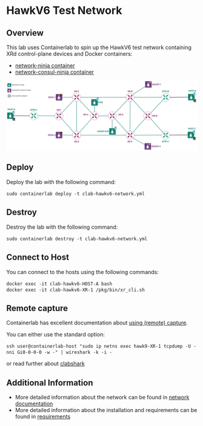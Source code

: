 # HawkV6 Test Network

## Overview

This lab uses Containerlab to spin up the HawkV6 test network containing XRd control-plane devices and Docker containers:
- [network-ninja container](https://github.com/INSRapperswil/network-ninja)
- [network-consul-ninja container](https://github.com/hawkv6/network-consul-ninja)

![HawkV6 Network Overview](images/hawkv6-network-overview.drawio.svg)


## Deploy
Deploy the lab with the following command:
```
sudo containerlab deploy -t clab-hawkv6-network.yml
```

## Destroy
Destroy the lab with the following command:
```
sudo containerlab destroy -t clab-hawkv6-network.yml
```

## Connect to Host
You can connect to the hosts using the following commands:
```
docker exec -it clab-hawkv6-HOST-A bash
docker exec -it clab-hawkv6-XR-1 /pkg/bin/xr_cli.sh
```

## Remote capture
Containerlab has excellent documentation about [using (remote) capture](https://containerlab.dev/manual/wireshark/).

You can either use the standard option:
```
ssh user@containerlab-host "sudo ip netns exec hawk9-XR-1 tcpdump -U -nni Gi0-0-0-0 -w -" | wireshark -k -i -
```

or read further about [clabshark](docu/clabshark.md)

## Additional Information
- More detailed information about the network can be found in [network documentation](docu/network.md)
- More detailed information about the installation and requirements can be found in [requirements](docu/requirements.md)

